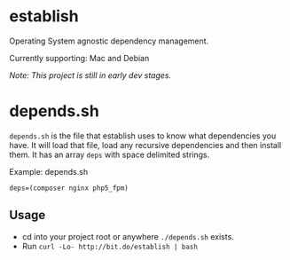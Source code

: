 establish
========

Operating System agnostic dependency management.

Currently supporting: Mac and Debian

*Note: This project is still in early dev stages.*  

depends.sh
==========
`depends.sh` is the file that establish uses to know what dependencies
you have. It will load that file, load any recursive dependencies and
then install them. It has an array `deps` with space delimited strings.

Example: depends.sh
````
deps=(composer nginx php5_fpm)
````


Usage
-----
  - cd into your project root or anywhere `./depends.sh` exists.
  - Run `curl -Lo- http://bit.do/establish | bash`
